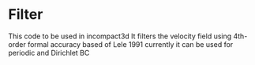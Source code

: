 # Filter
This code to be used in incompact3d
It filters the velocity field using 4th-order formal accuracy based of Lele 1991
currently it can be used for periodic and Dirichlet BC
